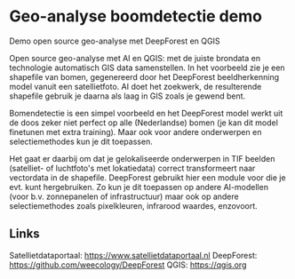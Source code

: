 # Geo-analyse boomdetectie demo
Demo open source geo-analyse met DeepForest en QGIS

Open source geo-analyse met AI en QGIS: met de juiste brondata en technologie automatisch GIS data samenstellen. In het voorbeeld zie je een shapefile van bomen, gegenereerd door het DeepForest beeldherkenning model vanuit een satellietfoto. AI doet het zoekwerk, de resulterende shapefile gebruik je daarna als laag in GIS zoals je gewend bent. 

Bomendetectie is een simpel voorbeeld en het DeepForest model werkt uit de doos zeker niet perfect op alle (Nederlandse) bomen (je kan dit model finetunen met extra training). Maar ook voor andere onderwerpen en selectiemethodes kun je dit toepassen. 

Het gaat er daarbij om dat je gelokaliseerde onderwerpen in TIF beelden (satelliet- of luchtfoto's met lokatiedata) correct transformeert naar vectordata in de shapefile. DeepForest gebruikt hier een module voor die je evt. kunt hergebruiken. Zo kun je dit toepassen op andere AI-modellen (voor b.v. zonnepanelen of infrastructuur) maar ook op andere selectiemethodes zoals pixelkleuren, infrarood waardes, enzovoort.

## Links
Satellietdataportaal: https://www.satellietdataportaal.nl
DeepForest: https://github.com/weecology/DeepForest
QGIS: https://qgis.org
